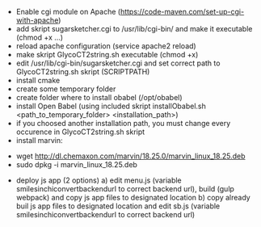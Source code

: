 * Enable cgi module on Apache (https://code-maven.com/set-up-cgi-with-apache)
* add skript sugarsketcher.cgi to /usr/lib/cgi-bin/ and make it executable (chmod +x ...)
* reload apache configuration (service apache2 reload)
* make skript GlycoCT2string.sh executable (chmod +x)
* edit /usr/lib/cgi-bin/sugarsketcher.cgi and set correct path to GlycoCT2string.sh skript (SCRIPTPATH)
* install cmake
* create some temporary folder
* create folder where to install obabel (/opt/obabel)
* install Open Babel (using included skript installObabel.sh <path_to_temporary_folder> <installation_path>)
* if you choosed another installation path, you must change every occurence in GlycoCT2string.sh skript
* install marvin:
 - wget http://dl.chemaxon.com/marvin/18.25.0/marvin_linux_18.25.deb
 - sudo dpkg -i marvin_linux_18.25.deb
* deploy js app (2 options)
a) edit menu.js (variable smilesinchiconvertbackendurl to correct backend url), build (gulp webpack) and copy js app files to designated location
b) copy already buil js app files to designated location and edit sb.js (variable smilesinchiconvertbackendurl to correct backend url)
